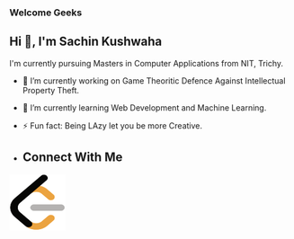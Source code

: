 ### Welcome Geeks
## Hi 👋, I'm Sachin Kushwaha
I'm currently pursuing Masters in Computer Applications from NIT, Trichy.
- 🔭 I’m currently working on Game Theoritic Defence Against Intellectual Property Theft.
- 🌱 I’m currently learning Web Development and Machine Learning.
- ⚡ Fun fact: Being LAzy let you be more Creative.

- ## Connect With Me
<img src="https://github.com/Sachin-Kushwaha1/CV/blob/main/LeetCode.png" width="100" height="100">
